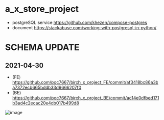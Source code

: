 # a_x_store_project

- postgreSQL service https://github.com/khezen/compose-postgres
- document https://stackabuse.com/working-with-postgresql-in-python/


# SCHEMA UPDATE

## 2021-04-30
- (FE) https://github.com/poc7667/birch_x_project_FE/commit/af3418bc86a3ba7372ecb665bddb33d9666207f0
- (BE) https://github.com/poc7667/birch_x_project_BE/commit/ac14e0dfbed171b3ad4c2ecac20e4db017b499d8

![image](https://user-images.githubusercontent.com/4974355/116723849-c3ca4880-a994-11eb-8ba5-b97f0f5bf9ac.png)
